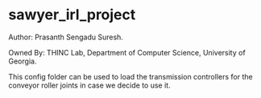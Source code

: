 # sawyer_irl_project
Author: Prasanth Sengadu Suresh.

Owned By: THINC Lab, Department of Computer Science,
          University of Georgia.

This config folder can be used to load the transmission controllers for the conveyor roller joints in case we decide to use it.
